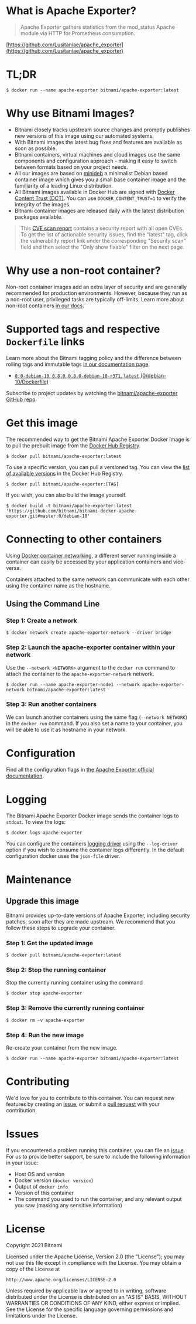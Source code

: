 # What is Apache Exporter?

> Apache Exporter gathers statistics from the mod_status Apache module via HTTP for Prometheus consumption.

[https://github.com/Lusitaniae/apache_exporter](https://github.com/Lusitaniae/apache_exporter)

# TL;DR

```console
$ docker run --name apache-exporter bitnami/apache-exporter:latest
```

# Why use Bitnami Images?

* Bitnami closely tracks upstream source changes and promptly publishes new versions of this image using our automated systems.
* With Bitnami images the latest bug fixes and features are available as soon as possible.
* Bitnami containers, virtual machines and cloud images use the same components and configuration approach - making it easy to switch between formats based on your project needs.
* All our images are based on [minideb](https://github.com/bitnami/minideb) a minimalist Debian based container image which gives you a small base container image and the familiarity of a leading Linux distribution.
* All Bitnami images available in Docker Hub are signed with [Docker Content Trust (DCT)](https://docs.docker.com/engine/security/trust/content_trust/). You can use `DOCKER_CONTENT_TRUST=1` to verify the integrity of the images.
* Bitnami container images are released daily with the latest distribution packages available.

> This [CVE scan report](https://quay.io/repository/bitnami/apache-exporter?tab=tags) contains a security report with all open CVEs. To get the list of actionable security issues, find the "latest" tag, click the vulnerability report link under the corresponding "Security scan" field and then select the "Only show fixable" filter on the next page.

# Why use a non-root container?

Non-root container images add an extra layer of security and are generally recommended for production environments. However, because they run as a non-root user, privileged tasks are typically off-limits. Learn more about non-root containers [in our docs](https://docs.bitnami.com/tutorials/work-with-non-root-containers/).

# Supported tags and respective `Dockerfile` links

Learn more about the Bitnami tagging policy and the difference between rolling tags and immutable tags [in our documentation page](https://docs.bitnami.com/tutorials/understand-rolling-tags-containers/).

* [`0`, `0-debian-10`, `0.8.0`, `0.8.0-debian-10-r371`, `latest` (0/debian-10/Dockerfile)](https://github.com/bitnami/bitnami-docker-apache-exporter/blob/0.8.0-debian-10-r371/0/debian-10/Dockerfile)

Subscribe to project updates by watching the [bitnami/apache-exporter GitHub repo](https://github.com/bitnami/bitnami-docker-apache-exporter).

# Get this image

The recommended way to get the Bitnami Apache Exporter Docker Image is to pull the prebuilt image from the [Docker Hub Registry](https://hub.docker.com/r/bitnami/apache-exporter).

```console
$ docker pull bitnami/apache-exporter:latest
```

To use a specific version, you can pull a versioned tag. You can view the [list of available versions](https://hub.docker.com/r/bitnami/apache-exporter/tags/) in the Docker Hub Registry.

```console
$ docker pull bitnami/apache-exporter:[TAG]
```

If you wish, you can also build the image yourself.

```console
$ docker build -t bitnami/apache-exporter:latest 'https://github.com/bitnami/bitnami-docker-apache-exporter.git#master:0/debian-10'
```

# Connecting to other containers

Using [Docker container networking](https://docs.docker.com/engine/userguide/networking/), a different server running inside a container can easily be accessed by your application containers and vice-versa.

Containers attached to the same network can communicate with each other using the container name as the hostname.

## Using the Command Line

### Step 1: Create a network

```console
$ docker network create apache-exporter-network --driver bridge
```

### Step 2: Launch the apache-exporter container within your network

Use the `--network <NETWORK>` argument to the `docker run` command to attach the container to the `apache-exporter-network` network.

```console
$ docker run --name apache-exporter-node1 --network apache-exporter-network bitnami/apache-exporter:latest
```

### Step 3: Run another containers

We can launch another containers using the same flag (`--network NETWORK`) in the `docker run` command. If you also set a name to your container, you will be able to use it as hostname in your network.

# Configuration

Find all the configuration flags in [the Apache Exporter official documentation](https://github.com/Lusitaniae/apache_exporter#readme).

# Logging

The Bitnami Apache Exporter Docker image sends the container logs to `stdout`. To view the logs:

```console
$ docker logs apache-exporter
```

You can configure the containers [logging driver](https://docs.docker.com/engine/admin/logging/overview/) using the `--log-driver` option if you wish to consume the container logs differently. In the default configuration docker uses the `json-file` driver.

# Maintenance

## Upgrade this image

Bitnami provides up-to-date versions of Apache Exporter, including security patches, soon after they are made upstream. We recommend that you follow these steps to upgrade your container.

### Step 1: Get the updated image

```console
$ docker pull bitnami/apache-exporter:latest
```

### Step 2: Stop the running container

Stop the currently running container using the command

```console
$ docker stop apache-exporter
```

### Step 3: Remove the currently running container

```console
$ docker rm -v apache-exporter
```

### Step 4: Run the new image

Re-create your container from the new image.

```console
$ docker run --name apache-exporter bitnami/apache-exporter:latest
```

# Contributing

We'd love for you to contribute to this container. You can request new features by creating an [issue](https://github.com/bitnami/bitnami-docker-apache-exporter/issues), or submit a [pull request](https://github.com/bitnami/bitnami-docker-apache-exporter/pulls) with your contribution.

# Issues

If you encountered a problem running this container, you can file an [issue](https://github.com/bitnami/bitnami-docker-apache-exporter/issues/new). For us to provide better support, be sure to include the following information in your issue:

- Host OS and version
- Docker version (`docker version`)
- Output of `docker info`
- Version of this container
- The command you used to run the container, and any relevant output you saw (masking any sensitive information)

# License

Copyright 2021 Bitnami

Licensed under the Apache License, Version 2.0 (the "License");
you may not use this file except in compliance with the License.
You may obtain a copy of the License at

    http://www.apache.org/licenses/LICENSE-2.0

Unless required by applicable law or agreed to in writing, software
distributed under the License is distributed on an "AS IS" BASIS,
WITHOUT WARRANTIES OR CONDITIONS OF ANY KIND, either express or implied.
See the License for the specific language governing permissions and
limitations under the License.
